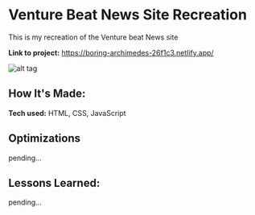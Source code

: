 # Venture Beat News Site Recreation
This is my recreation of the Venture beat News site

**Link to project:** https://boring-archimedes-26f1c3.netlify.app/

![alt tag](http://placecorgi.com/1200/650)

## How It's Made:

**Tech used:** HTML, CSS, JavaScript


## Optimizations

pending...

## Lessons Learned:

pending...
